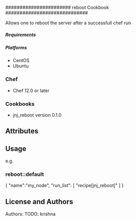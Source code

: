 ####################### reboot Cookbook #############################

Allows one to reboot the server after a successfull chef run


##### Requirements

##### Platforms

 - CentOS
 - Ubuntu

### Chef

- Chef 12.0 or later

### Cookbooks

- jnj_reboot version 0.1.0

## Attributes


## Usage
e.g.
### reboot::default

{
  "name":"my_node",
  "run_list": [
    "recipe[jnj_reboot]"
  ]
}





## License and Authors

Authors: TODO: krishna

